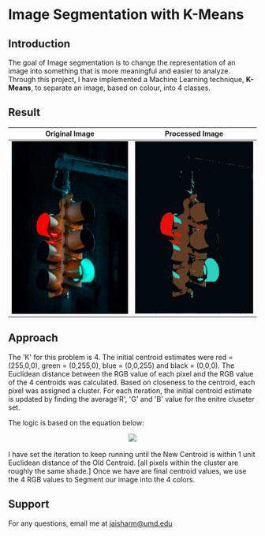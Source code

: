 # Image Segmentation with K-Means

## Introduction

The goal of Image segmentation is to change the representation of an image into something that is more meaningful and easier to analyze. Through this project, I have implemented a Machine Learning technique, **K-Means**, to separate an image, based on colour, into 4 classes.


## Result
Original Image   |  Processed Image 
:-------------------------:|:-------------------------:
<img src = "Q4image.png" height = "350" > |  <img src = "Q4_Segmented_image.png" height = "350" >


## Approach

The 'K'  for this problem is 4. The initial centroid estimates were red = (255,0,0), green = (0,255,0), blue = (0,0,255) and black = (0,0,0). The Euclidean distance between the RGB value of each pixel and the RGB value of the 4 centroids was calculated. Based on closeness to the centroid, each pixel was assigned a cluster. For each iteration, the initial centroid estimate is updated by finding the average'R', 'G' and 'B' value for the enitre cluseter set.


The logic is based on the equation below:
<p align="center">
  <img src="https://www.saedsayad.com/images/Clustering_kmeans_c.png" width="500px"/>
</p>

I have set the iteration to keep running until the New Centroid is within 1 unit Euclidean distance of the Old Centroid. [all pixels within the cluster are roughly the same shade.] Once we have are final centroid values, we use the 4 RGB values to Segment our image into the 4 colors.




## Support

For any questions, email me at jaisharm@umd.edu
